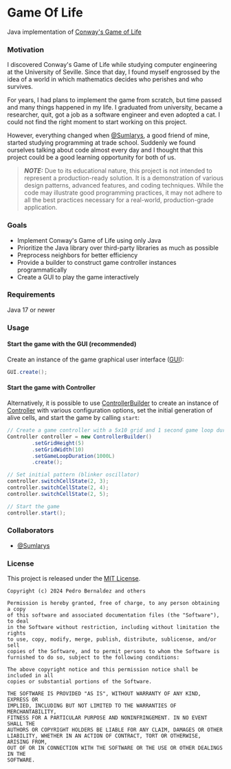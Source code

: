# Game Of Life

Java implementation of [Conway's Game of Life](https://en.wikipedia.org/wiki/Conway%27s_Game_of_Life)

### Motivation

I discovered Conway's Game of Life while studying computer engineering at the 
University of Seville. Since that day, I found myself engrossed by the idea of 
a world in which mathematics decides who perishes and who survives.

For years, I had plans to implement the game from scratch, but time passed and 
many things happened in my life. I graduated from university, became a researcher, 
quit, got a job as a software engineer and even adopted a cat. I could not find 
the right moment to start working on this project.

However, everything changed when [@Sumlarys](https://www.github.com/Sumlarys), 
a good friend of mine, started studying programming at trade school. Suddenly 
we found ourselves talking about code almost every day and I thought that this 
project could be a good learning opportunity for both of us.

> **_NOTE:_** Due to its educational nature, this project is not intended to 
> represent a production-ready solution. It is a demonstration of various design 
> patterns, advanced features, and coding techniques. While the code may illustrate 
> good programming practices, it may not adhere to all the best practices necessary 
> for a real-world, production-grade application.

### Goals

* Implement Conway's Game of Life using only Java
* Prioritize the Java library over third-party libraries as much as possible
* Preprocess neighbors for better efficiency
* Provide a builder to construct game controller instances programmatically
* Create a GUI to play the game interactively

### Requirements

Java 17 or newer

### Usage

#### Start the game with the GUI (recommended)

Create an instance of the game graphical user interface ([GUI](src/main/java/com/github/pedbertor/gol/gui/GUI.java)):

```java
GUI.create();
```

#### Start the game with Controller

Alternatively, it is possible to use [ControllerBuilder](src/main/java/com/github/pedbertor/gol/controller/ControllerBuilder.java)
to create an instance of [Controller](src/main/java/com/github/pedbertor/gol/controller/Controller.java) with various configuration 
options, set the initial generation of alive cells, and start the game by calling `start`:

```java
// Create a game controller with a 5x10 grid and 1 second game loop duration
Controller controller = new ControllerBuilder()
        .setGridHeight(5)
        .setGridWidth(10)
        .setGameLoopDuration(1000L)
        .create();

// Set initial pattern (blinker oscillator)
controller.switchCellState(2, 3);
controller.switchCellState(2, 4);
controller.switchCellState(2, 5);

// Start the game
controller.start();
```

### Collaborators

* [@Sumlarys](https://www.github.com/Sumlarys)

### License

This project is released under the [MIT License](LICENSE).

```
Copyright (c) 2024 Pedro Bernaldez and others

Permission is hereby granted, free of charge, to any person obtaining a copy
of this software and associated documentation files (the "Software"), to deal
in the Software without restriction, including without limitation the rights
to use, copy, modify, merge, publish, distribute, sublicense, and/or sell
copies of the Software, and to permit persons to whom the Software is
furnished to do so, subject to the following conditions:

The above copyright notice and this permission notice shall be included in all
copies or substantial portions of the Software.

THE SOFTWARE IS PROVIDED "AS IS", WITHOUT WARRANTY OF ANY KIND, EXPRESS OR
IMPLIED, INCLUDING BUT NOT LIMITED TO THE WARRANTIES OF MERCHANTABILITY,
FITNESS FOR A PARTICULAR PURPOSE AND NONINFRINGEMENT. IN NO EVENT SHALL THE
AUTHORS OR COPYRIGHT HOLDERS BE LIABLE FOR ANY CLAIM, DAMAGES OR OTHER
LIABILITY, WHETHER IN AN ACTION OF CONTRACT, TORT OR OTHERWISE, ARISING FROM,
OUT OF OR IN CONNECTION WITH THE SOFTWARE OR THE USE OR OTHER DEALINGS IN THE
SOFTWARE.
```
